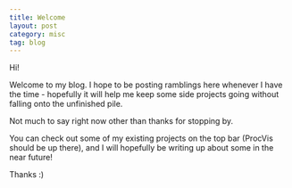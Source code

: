 ```yaml
---
title: Welcome
layout: post
category: misc
tag: blog
---
```


Hi!

Welcome to my blog. I hope to be posting ramblings here whenever I have the time - hopefully it will help me keep
some side projects going without falling onto the unfinished pile.

Not much to say right now other than thanks for stopping by.

<!--more-->

You can check out some of my existing projects on the top bar (ProcVis should be up there), and I will hopefully be
writing up about some in the near future!

Thanks :)